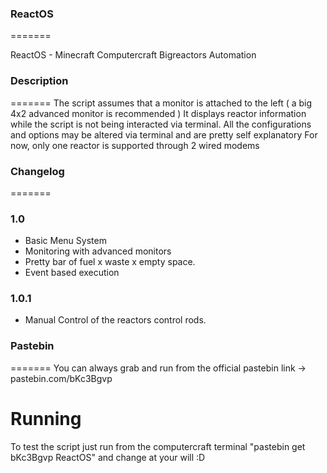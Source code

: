 ### ReactOS
=======

ReactOS - Minecraft Computercraft Bigreactors Automation

### Description
=======
The script assumes that a monitor is attached to the left ( a big 4x2 advanced monitor is recommended ) 
It displays reactor information while the script is not being interacted via terminal. 
All the configurations and options may be altered via terminal and are pretty self explanatory
For now, only one reactor is supported through 2 wired modems

### Changelog
=======
### 1.0 	 
- Basic Menu System
- Monitoring with advanced monitors
- Pretty bar of fuel x waste x empty space.
- Event based execution

### 1.0.1 
- Manual Control of the reactors control rods.

### Pastebin
=======
You can always grab and run from the official pastebin link -> pastebin.com/bKc3Bgvp

Running
=======
To test the script just run from the computercraft terminal "pastebin get bKc3Bgvp ReactOS" and change at your will :D
